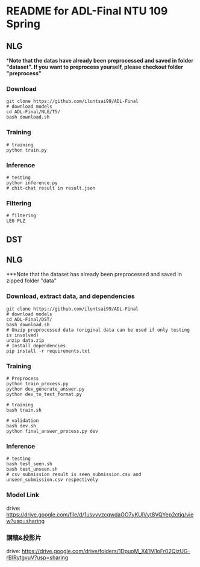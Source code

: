 # README for ADL-Final NTU 109 Spring
## NLG

***Note that the datas have already been preprocessed and saved in folder "dataset". If you want to preprocess yourself, please checkout folder "preprocess"**

### Download

```shell
git clone https://github.com/iluntsai99/ADL-Final
# download models
cd ADL-Final/NLG/T5/
bash download.sh
```

### Training

```shell
# training
python train.py
```

### Inference

```shell
# testing
python inference.py
# chit-chat result in result.json
```

### Filtering
```shell
# filtering
LEO PLZ
```



## DST

## NLG

***Note that the dataset has already been preprocessed and saved in zipped folder "data"



### Download, extract data, and dependencies

```shell
git clone https://github.com/iluntsai99/ADL-Final
# download models
cd ADL-Final/DST/
bash download.sh
# Unzip preprocessed data (original data can be used if only testing is involved)
unzip data.zip
# Install dependencies
pip install -r requirements.txt
```

### Training

```shell
# Preprocess
python train_process.py
python dev_generate_answer.py
python dev_to_test_format.py

# training
bash train.sh

# validation
bash dev.sh
python final_answer_process.py dev
```

### Inference

```shell
# testing
bash test_seen.sh
bash test_unseen.sh
# csv submission result is seen_submission.csv and unseen_submission.csv respectively
```
### Model Link

drive: https://drive.google.com/file/d/1usvvvzcqwdaOO7yKUlVyt8VQYep2ctjg/view?usp=sharing



### 講稿&投影片

drive: https://drive.google.com/drive/folders/1DpuoM_X41M1oFr02QizUG-rBIRytgvuV?usp=sharing
